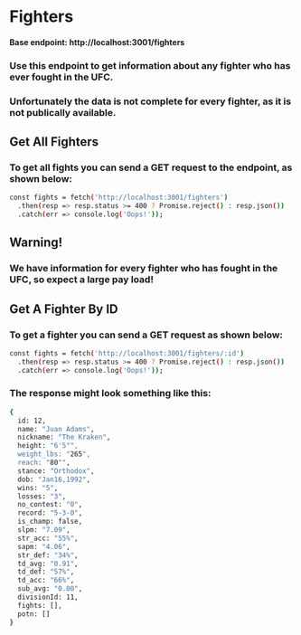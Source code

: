 # Fighters

#### Base endpoint: http://localhost:3001/fighters

### Use this endpoint to get information about any fighter who has ever fought in the UFC.
### Unfortunately the data is not complete for every fighter, as it is not publically available.

## Get All Fighters

### To get all fights you can send a GET request to the endpoint, as shown below:

```sh
const fights = fetch('http://localhost:3001/fighters')
  .then(resp => resp.status >= 400 ? Promise.reject() : resp.json())
  .catch(err => console.log('Oops!'));
```

## Warning!

### We have information for every fighter who has fought in the UFC, so expect a large pay load!

## Get A Fighter By ID

### To get a fighter you can send a GET request as shown below:

```sh
const fights = fetch('http://localhost:3001/fighters/:id')
  .then(resp => resp.status >= 400 ? Promise.reject() : resp.json())
  .catch(err => console.log('Oops!'));
```

### The response might look something like this:

```sh
{
  id: 12,
  name: "Juan Adams",
  nickname: "The Kraken",
  height: "6'5"",
  weight_lbs: "265",
  reach: "80"",
  stance: "Orthodox",
  dob: "Jan16,1992",
  wins: "5",
  losses: "3",
  no_contest: "0",
  record: "5-3-0",
  is_champ: false,
  slpm: "7.09",
  str_acc: "55%",
  sapm: "4.06",
  str_def: "34%",
  td_avg: "0.91",
  td_def: "57%",
  td_acc: "66%",
  sub_avg: "0.00",
  divisionId: 11,
  fights: [],
  potn: []
}
```